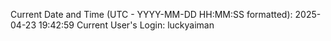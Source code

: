Current Date and Time (UTC - YYYY-MM-DD HH:MM:SS formatted): 2025-04-23 19:42:59
Current User's Login: luckyaiman
